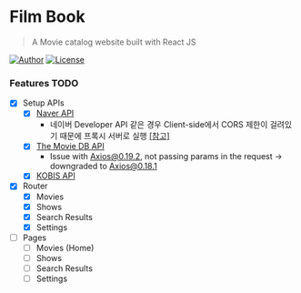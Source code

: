 # Film Book

> A Movie catalog website built with React JS

[![Author](https://img.shields.io/badge/author-RunFridge-green?style=flat)](https://github.com/RunFridge/film-book)
[![License](https://img.shields.io/github/license/RunFridge/film-book)](https://github.com/RunFridge/film-book/blob/dev/LICENSE)

### Features TODO

- [x] Setup APIs
  - [x] [Naver API](https://developers.naver.com/docs/search/movie/)
    - 네이버 Developer API 같은 경우 Client-side에서 CORS 제한이 걸려있기 때문에 프록시 서버로 실행 [[참고]](https://msyu1207.tistory.com/65)
  - [x] [The Movie DB API](https://developers.themoviedb.org/)
    - Issue with Axios@0.19.2, not passing params in the request -> downgraded to Axios@0.18.1
  - [x] [KOBIS API](https://www.kobis.or.kr/kobisopenapi/homepg/apiservice/searchServiceInfo.do)
- [x] Router
  - [x] Movies
  - [x] Shows
  - [x] Search Results
  - [x] Settings
- [ ] Pages
  - [ ] Movies (Home)
  - [ ] Shows
  - [ ] Search Results
  - [ ] Settings
